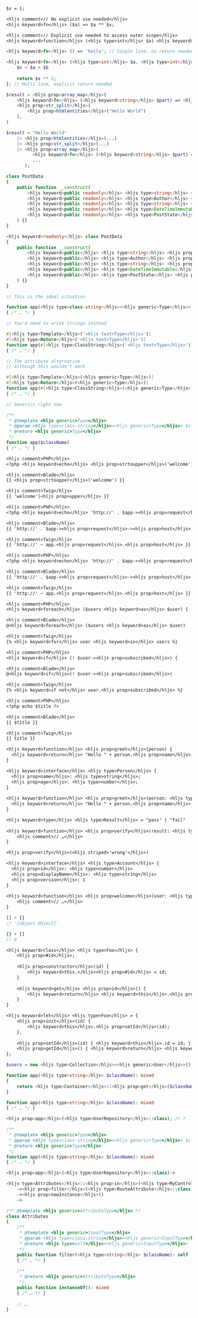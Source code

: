 
<div class="screenshot">

```txt
$x = 1;

<hljs comment>// No explicit use needed</hljs>
<hljs keyword>fn</hljs> ($a) => $a ** $x; 

<hljs comment>// Explicit use needed to access outer scope</hljs>
<hljs keyword>function</hljs> (<hljs type>int</hljs> $a) <hljs keyword>use</hljs> ($x) => $a ** $x;
```

</div>


<div class="screenshot">

```php
<hljs keyword>fn</hljs> () => 'hello'; // Single line, no return needed

<hljs keyword>fn</hljs> (<hljs type>int</hljs> $a, <hljs type>int</hljs> $b) {
    $x = $a + $b
    
    return $x ** 2;
}; // Multi line, explicit return needed
```

</div>


<div class="screenshot">

```php
$result = <hljs prop>array_map</hljs>(
    <hljs keyword>fn</hljs> (<hljs keyword>string</hljs> $part) => <hljs prop>strtoupper</hljs>($part), 
    <hljs prop>str_split</hljs>(
        <hljs prop>htmlentities</hljs>("Hello World")
    ),
)
```
</div>

<div class="screenshot">

```php
$result = "Hello World"
    |> <hljs prop>htmlentities</hljs>(...)
    |> <hljs prop>str_split</hljs>(...)
    |> <hljs prop>array_map</hljs>(
          <hljs keyword>fn</hljs> (<hljs keyword>string</hljs> $part) => <hljs prop>strtoupper</hljs>($part), 
          ...
       );
```

</div>

<div class="screenshot">

```php
class PostData
{
    public function __construct(
        <hljs keyword>public readonly</hljs> <hljs type>string</hljs> <hljs prop>$title</hljs>,
        <hljs keyword>public readonly</hljs> <hljs type>Author</hljs> <hljs prop>$author</hljs>,
        <hljs keyword>public readonly</hljs> <hljs type>string</hljs> <hljs prop>$body</hljs>,
        <hljs keyword>public readonly</hljs> <hljs type>DateTimeImmutable</hljs> <hljs prop>$createdAt</hljs>,
        <hljs keyword>public readonly</hljs> <hljs type>PostState</hljs> <hljs prop>$state</hljs>,
    ) {}
}
```

</div>

<div class="screenshot">

```php
<hljs keyword>readonly</hljs> class PostData
{
    public function __construct(
        <hljs keyword>public</hljs> <hljs type>string</hljs> <hljs prop>$title</hljs>,
        <hljs keyword>public</hljs> <hljs type>Author</hljs> <hljs prop>$author</hljs>,
        <hljs keyword>public</hljs> <hljs type>string</hljs> <hljs prop>$body</hljs>,
        <hljs keyword>public</hljs> <hljs type>DateTimeImmutable</hljs> <hljs prop>$createdAt</hljs>,
        <hljs keyword>public</hljs> <hljs type>PostState</hljs> <hljs prop>$state</hljs>,
    ) {}
}
```

</div>

<div class="screenshot">

```php
// This is the ideal situation

function app(<hljs type>class-string</hljs><<hljs generic>Type</hljs>> $className): <hljs generic>Type</hljs>
{ /* … */ }
```
</div>

<div class="screenshot">

```php
// You'd need to write strings instead

#[<hljs type>Template</hljs>('<hljs text>Type</hljs>')]
#[<hljs type>Return</hljs>('<hljs text>Type</hljs>')]
function app(#[<hljs type>ClassString</hljs>('<hljs text>Type</hljs>')] $className)
{ /* … */ }
```
</div>

<div class="screenshot">

```php
// The attribute alternative
// although this wouldn't work

#[<hljs type>Template</hljs>(<hljs generic>Type</hljs>)]
#[<hljs type>Return</hljs>(<hljs generic>Type</hljs>)]
function app(#[<hljs type>ClassString</hljs>(<hljs generic>Type</hljs>)] $className)
{ /* … */ }
```
</div>

<div class="screenshot">

```php
// Generics right now 

/**
 * @template <hljs generic>Type</hljs>
 * @param <hljs type>class-string</hljs><<hljs generic>Type</hljs>> $className
 * @return <hljs generic>Type</hljs>
 */
function app($className)
{ /* … */ }
```
</div>



<div class="screenshot">

```txt
<hljs comment>PHP</hljs>
<?php <hljs keyword>echo</hljs> <hljs prop>strtoupper</hljs>('welcome'); ?>

<hljs comment>Blade</hljs>
{{ <hljs prop>strtoupper</hljs>('welcome') }}

<hljs comment>Twig</hljs>
{{ 'welcome'|<hljs prop>upper</hljs> }}
```
</div>

<div class="screenshot">

```txt
<hljs comment>PHP</hljs>
<?php <hljs keyword>echo</hljs> 'http://' . $app-><hljs prop>request</hljs>-><hljs prop>host</hljs>; ?> 

<hljs comment>Blade</hljs>
{{ 'http://' . $app-><hljs prop>request</hljs>-><hljs prop>host</hljs> }} 

<hljs comment>Twig</hljs>
{{ 'http://' ~ app.<hljs prop>request</hljs>.<hljs prop>host</hljs> }}
```
</div>

<div class="screenshot">

```txt
<hljs comment>PHP</hljs>
<?php <hljs keyword>echo</hljs> 'http://' . $app-><hljs prop>request</hljs>-><hljs prop>host</hljs>; ?> 

<hljs comment>Blade</hljs>
{{ 'http://' . $app-><hljs prop>request</hljs>-><hljs prop>host</hljs> }} 

<hljs comment>Twig</hljs>
{{ 'http://' ~ app.<hljs prop>request</hljs>.<hljs prop>host</hljs> }}
```
</div>

<div class="screenshot">

```txt
<hljs comment>PHP</hljs>
<hljs keyword>foreach</hljs> ($users <hljs keyword>as</hljs> $user) {

<hljs comment>Blade</hljs>
@<hljs keyword>foreach</hljs> ($users <hljs keyword>as</hljs> $user)

<hljs comment>Twig</hljs>
{% <hljs keyword>for</hljs> user <hljs keyword>in</hljs> users %}
```
</div>

<div class="screenshot">

```txt
<hljs comment>PHP</hljs>
<hljs keyword>if</hljs> (! $user-><hljs prop>subscribed</hljs>) {

<hljs comment>Blade</hljs>
@<hljs keyword>if</hljs>(! $user-><hljs prop>subscribed</hljs>)

<hljs comment>Twig</hljs>
{% <hljs keyword>if not</hljs> user.<hljs prop>subscribed</hljs> %}
```
</div>

<div class="screenshot">

```txt
<hljs comment>PHP</hljs>
<?php echo $title ?>

<hljs comment>Blade</hljs>
{{ $title }}

<hljs comment>Twig</hljs>
{{ title }}
```
</div>





<div class="screenshot">

```txt
<hljs keyword>function</hljs> <hljs prop>greet</hljs>(person) {
  <hljs keyword>return</hljs> "Hello " + person.<hljs prop>name</hljs>;
}
```
</div>

<div class="screenshot">

```txt
<hljs keyword>interface</hljs> <hljs type>Person</hljs> {
  <hljs prop>name</hljs>: <hljs type>string</hljs>;
  <hljs prop>age</hljs>: <hljs type>number</hljs>;
}
 
<hljs keyword>function</hljs> <hljs prop>greet</hljs>(person: <hljs type>Person</hljs>) {
  <hljs keyword>return</hljs> "Hello " + person.<hljs prop>name</hljs>;
}
```
</div>

<div class="screenshot">

```txt
<hljs keyword>type</hljs> <hljs type>Result</hljs> = "pass" | "fail"
 
<hljs keyword>function</hljs> <hljs prop>verify</hljs>(result: <hljs type>Result</hljs>) {
    <hljs comment>// …</hljs>
}

<hljs prop>verify</hljs>(<hljs striped>'wrong'</hljs>)
```
</div>

<div class="screenshot">

```txt
<hljs keyword>interface</hljs> <hljs type>Account</hljs> {
  <hljs prop>id</hljs>: <hljs type>number</hljs>
  <hljs prop>displayName</hljs>: <hljs type>string</hljs>
  <hljs prop>version</hljs>: 1
}
 
<hljs keyword>function</hljs> <hljs prop>welcome</hljs>(user: <hljs type>Account</hljs>) {
    <hljs comment>// …</hljs>
}
```
</div>

<div class="screenshot">

```js
[] + {}
// '[object Object]'

{} + []
// 0
```
</div>

<div class="screenshot">

```txt
<hljs keyword>class</hljs> <hljs type>Foo</hljs> {
    <hljs prop>#id</hljs>;
    
    <hljs prop>constructor</hljs>(id) {
        <hljs keyword>this.</hljs><hljs prop>#id</hljs> = id;
    }
    
    <hljs keyword>get</hljs> <hljs prop>id</hljs>() {
        <hljs keyword>return</hljs> <hljs keyword>this</hljs>.<hljs prop>#id</hljs>;
    }
}
```
</div>


<div class="screenshot">

```txt
<hljs keyword>let</hljs> <hljs type>Foo</hljs> = {
    <hljs prop>init</hljs>(id) {
        <hljs keyword>this</hljs>.<hljs prop>setId</hljs>(id);
    },
  
    <hljs prop>setId</hljs>(id) { <hljs keyword>this</hljs>.id = id; },
    <hljs prop>getId</hljs>() { <hljs keyword>return</hljs> <hljs keyword>this</hljs>.id; },
};
```
</div>

<div class="screenshot">

```php
$users = new <hljs type>Collection</hljs><<hljs generic>User</hljs>>();
```
</div>


<div class="screenshot">

```php
function app(<hljs type>string</hljs> $className): mixed
{
    return <hljs type>Container</hljs>::<hljs prop>get</hljs>($className);
}
```
</div>


<div class="screenshot">

```php
function app(<hljs type>string</hljs> $className): mixed
{ /* … */ }

<hljs prop>app</hljs>(<hljs type>UserRepository</hljs>::class); // ?
```
</div>


<div class="screenshot">

```php
/**
 * @template <hljs generic>Type</hljs>
 * @param <hljs type>class-string</hljs><<hljs generic>Type</hljs>> $className
 * @return <hljs generic>Type</hljs>
 */
function app(<hljs type>string</hljs> $className): mixed
{ /* … */ }
```
</div>

<div class="screenshot">

```php
<hljs prop>app</hljs>(<hljs type>UserRepository</hljs>::class)->
```
</div>

<div class="screenshot">

```php
<hljs type>Attributes</hljs>::<hljs prop>in</hljs>(<hljs type>MyController</hljs>::class)
    -><hljs prop>filter</hljs>(<hljs type>RouteAttribute</hljs>::class)
    -><hljs prop>newInstance</hljs>()
    ->
```
</div>

<div class="screenshot">

```php
/** @template <hljs generic>AttributeType</hljs> */
class Attributes
{
    /**
     * @template <hljs generic>InputType</hljs>
     * @param <hljs type>class-string</hljs><<hljs generic>InputType</hljs>> $className
     * @return <hljs type>self</hljs><<hljs generic>InputType</hljs>>
     */
    public function filter(<hljs type>string</hljs> $className): self
    { /* … */ }
 
    /**
     * @return <hljs generic>AttributeType</hljs> 
     */   
    public function instanceOf(): mixed
    { /* … */ }
    
    // …
}
```
</div>


